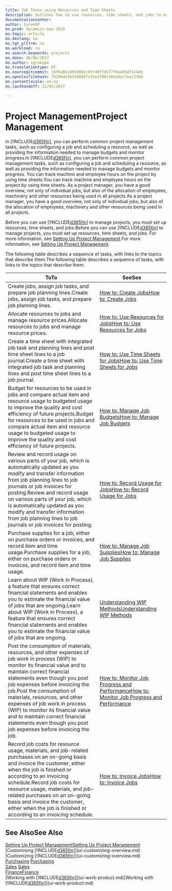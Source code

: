 ```yaml
---
title: Job Tasks using Resources and Time Sheets
description: Outlines how to use resources, time sheets, and jobs to manage projects.
documentationcenter: 
author: SorenGP
ms.prod: dynamics-nav-2018
ms.topic: article
ms.devlang: na
ms.tgt_pltfrm: na
ms.workload: na
ms.search.keywords: projects
ms.date: 06/06/2017
ms.author: sgroespe
ms.translationtype: HT
ms.sourcegitcommit: 1dfba8b14019991c95f40ffd5f7fbaed5df414eb
ms.openlocfilehash: 75206de16326066fcd1e2390c5bba8ac7eac23b8
ms.contentlocale: en-nz
ms.lasthandoff: 12/01/2017

---
```

# <a name="project-management"></a><span data-ttu-id="65b83-103">Project Management</span><span class="sxs-lookup"><span data-stu-id="65b83-103">Project Management</span></span>
<span data-ttu-id="65b83-104">In [!INCLUDE[d365fin](includes/d365fin_md.md)], you can perform common project management tasks, such as configuring a job and scheduling a resource, as well as providing the information needed to manage budgets and monitor progress.</span><span class="sxs-lookup"><span data-stu-id="65b83-104">In [!INCLUDE[d365fin](includes/d365fin_md.md)], you can perform common project management tasks, such as configuring a job and scheduling a resource, as well as providing the information needed to manage budgets and monitor progress.</span></span> <span data-ttu-id="65b83-105">You can track machine and employee hours on the project by using time sheets.</span><span class="sxs-lookup"><span data-stu-id="65b83-105">You can track machine and employee hours on the project by using time sheets.</span></span> <span data-ttu-id="65b83-106">As a project manager, you have a good overview, not only of individual jobs, but also of the allocation of employees, machinery and other resources being used in all projects.</span><span class="sxs-lookup"><span data-stu-id="65b83-106">As a project manager, you have a good overview, not only of individual jobs, but also of the allocation of employees, machinery and other resources being used in all projects.</span></span>

<span data-ttu-id="65b83-107">Before you can use [!INCLUDE[d365fin](includes/d365fin_md.md)] to manage projects, you must set up resources, time sheets, and jobs.</span><span class="sxs-lookup"><span data-stu-id="65b83-107">Before you can use [!INCLUDE[d365fin](includes/d365fin_md.md)] to manage projects, you must set up resources, time sheets, and jobs.</span></span> <span data-ttu-id="65b83-108">For more information, see [Setting Up Project Management](projects-setup-projects.md).</span><span class="sxs-lookup"><span data-stu-id="65b83-108">For more information, see [Setting Up Project Management](projects-setup-projects.md).</span></span>  

<span data-ttu-id="65b83-109">The following table describes a sequence of tasks, with links to the topics that describe them.</span><span class="sxs-lookup"><span data-stu-id="65b83-109">The following table describes a sequence of tasks, with links to the topics that describe them.</span></span>

| <span data-ttu-id="65b83-110">To</span><span class="sxs-lookup"><span data-stu-id="65b83-110">To</span></span> | <span data-ttu-id="65b83-111">See</span><span class="sxs-lookup"><span data-stu-id="65b83-111">See</span></span> |
| --- | --- |
| <span data-ttu-id="65b83-112">Create jobs, assign job tasks, and prepare job planning lines.</span><span class="sxs-lookup"><span data-stu-id="65b83-112">Create jobs, assign job tasks, and prepare job planning lines.</span></span> |[<span data-ttu-id="65b83-113">How to: Create Jobs</span><span class="sxs-lookup"><span data-stu-id="65b83-113">How to: Create Jobs</span></span>](projects-how-create-jobs.md) |
| <span data-ttu-id="65b83-114">Allocate resources to jobs and manage resource prices.</span><span class="sxs-lookup"><span data-stu-id="65b83-114">Allocate resources to jobs and manage resource prices.</span></span> |[<span data-ttu-id="65b83-115">How to: Use Resources for Jobs</span><span class="sxs-lookup"><span data-stu-id="65b83-115">How to: Use Resources for Jobs</span></span>](projects-how-use-resources.md) |
| <span data-ttu-id="65b83-116">Create a time sheet with integrated job task and planning lines and post time sheet lines to a job journal.</span><span class="sxs-lookup"><span data-stu-id="65b83-116">Create a time sheet with integrated job task and planning lines and post time sheet lines to a job journal.</span></span> |[<span data-ttu-id="65b83-117">How to: Use Time Sheets for Jobs</span><span class="sxs-lookup"><span data-stu-id="65b83-117">How to: Use Time Sheets for Jobs</span></span>](projects-how-use-time-sheets.md) |
| <span data-ttu-id="65b83-118">Budget for resources to be used in jobs and compare actual item and resource usage to budgeted usage to improve the quality and cost efficiency of future projects.</span><span class="sxs-lookup"><span data-stu-id="65b83-118">Budget for resources to be used in jobs and compare actual item and resource usage to budgeted usage to improve the quality and cost efficiency of future projects.</span></span> |[<span data-ttu-id="65b83-119">How to: Manage Job Budgets</span><span class="sxs-lookup"><span data-stu-id="65b83-119">How to: Manage Job Budgets</span></span>](projects-how-manage-budgets.md) |
| <span data-ttu-id="65b83-120">Review and record usage on various parts of your job, which is automatically updated as you modify and transfer information from job planning lines to job journals or job invoices for posting.</span><span class="sxs-lookup"><span data-stu-id="65b83-120">Review and record usage on various parts of your job, which is automatically updated as you modify and transfer information from job planning lines to job journals or job invoices for posting.</span></span> |[<span data-ttu-id="65b83-121">How to: Record Usage for Jobs</span><span class="sxs-lookup"><span data-stu-id="65b83-121">How to: Record Usage for Jobs</span></span>](projects-how-record-job-usage.md) |
| <span data-ttu-id="65b83-122">Purchase supplies for a job, either on purchase orders or invoices, and record item and time usage.</span><span class="sxs-lookup"><span data-stu-id="65b83-122">Purchase supplies for a job, either on purchase orders or invoices, and record item and time usage.</span></span> |[<span data-ttu-id="65b83-123">How to: Manage Job Supplies</span><span class="sxs-lookup"><span data-stu-id="65b83-123">How to: Manage Job Supplies</span></span>](projects-how-manage-project-supplies.md) |
| <span data-ttu-id="65b83-124">Learn about WIP (Work in Process), a feature that ensures correct financial statements and enables you to estimate the financial value of jobs that are ongoing.</span><span class="sxs-lookup"><span data-stu-id="65b83-124">Learn about WIP (Work in Process), a feature that ensures correct financial statements and enables you to estimate the financial value of jobs that are ongoing.</span></span> |[<span data-ttu-id="65b83-125">Understanding WIP Methods</span><span class="sxs-lookup"><span data-stu-id="65b83-125">Understanding WIP Methods</span></span>](projects-understanding-wip.md) |
| <span data-ttu-id="65b83-126">Post the consumption of materials, resources, and other expenses of job work in process (WIP) to monitor its financial value and to maintain correct financial statements even though you post job expenses before invoicing the job.</span><span class="sxs-lookup"><span data-stu-id="65b83-126">Post the consumption of materials, resources, and other expenses of job work in process (WIP) to monitor its financial value and to maintain correct financial statements even though you post job expenses before invoicing the job.</span></span> |[<span data-ttu-id="65b83-127">How to: Monitor Job Progress and Performance</span><span class="sxs-lookup"><span data-stu-id="65b83-127">How to: Monitor Job Progress and Performance</span></span>](projects-how-monitor-progress-performance.md) |
| <span data-ttu-id="65b83-128">Record job costs for resource usage, materials, and job-related purchases on an on-going basis and invoice the customer, either when the job is finished or according to an invoicing schedule.</span><span class="sxs-lookup"><span data-stu-id="65b83-128">Record job costs for resource usage, materials, and job-related purchases on an on-going basis and invoice the customer, either when the job is finished or according to an invoicing schedule.</span></span> |[<span data-ttu-id="65b83-129">How to: Invoice Jobs</span><span class="sxs-lookup"><span data-stu-id="65b83-129">How to: Invoice Jobs</span></span>](projects-how-invoice-jobs.md) |

## <a name="see-also"></a><span data-ttu-id="65b83-130">See Also</span><span class="sxs-lookup"><span data-stu-id="65b83-130">See Also</span></span>
[<span data-ttu-id="65b83-131">Setting Up Project Management</span><span class="sxs-lookup"><span data-stu-id="65b83-131">Setting Up Project Management</span></span>](projects-setup-projects.md)  
<span data-ttu-id="65b83-132">[Customising [!INCLUDE[d365fin](includes/d365fin_md.md)]](ui-customizing-overview.md)    </span><span class="sxs-lookup"><span data-stu-id="65b83-132">[Customizing [!INCLUDE[d365fin](includes/d365fin_md.md)]](ui-customizing-overview.md)    </span></span>  
<span data-ttu-id="65b83-133">[Purchasing](purchasing-manage-purchasing.md)       </span><span class="sxs-lookup"><span data-stu-id="65b83-133">[Purchasing](purchasing-manage-purchasing.md)       </span></span>  
<span data-ttu-id="65b83-134">[Sales](sales-manage-sales.md)  </span><span class="sxs-lookup"><span data-stu-id="65b83-134">[Sales](sales-manage-sales.md)  </span></span>  
[<span data-ttu-id="65b83-135">Finance</span><span class="sxs-lookup"><span data-stu-id="65b83-135">Finance</span></span>](finance.md)  
<span data-ttu-id="65b83-136">[Working with [!INCLUDE[d365fin](includes/d365fin_md.md)]](ui-work-product.md)</span><span class="sxs-lookup"><span data-stu-id="65b83-136">[Working with [!INCLUDE[d365fin](includes/d365fin_md.md)]](ui-work-product.md)</span></span>  

